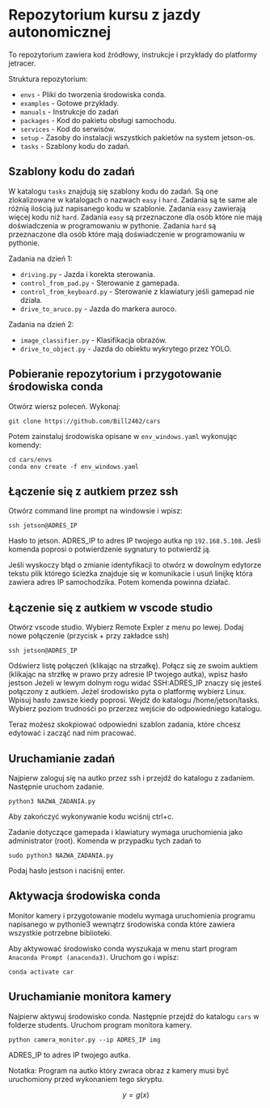 # Repozytorium kursu z jazdy autonomicznej

To repozytorium zawiera kod źródłowy, instrukcje i przykłady do platformy jetracer.

Struktura repozytorium:

- `envs` - Pliki do tworzenia środowiska conda.
- `examples` - Gotowe przykłady.
- `manuals` - Instrukcje do zadań
- `packages` - Kod do pakietu obsługi samochodu.
- `services` - Kod do serwisów.
- `setup` - Zasoby do instalacji wszystkich pakietów na system jetson-os.
- `tasks` - Szablony kodu do zadań.

## Szablony kodu do zadań

W katalogu `tasks` znajdują się szablony kodu do zadań. Są one zlokalizowane w katalogach o nazwach `easy` i `hard`.
Zadania są te same ale różnią ilością już napisanego kodu w szablonie. Zadania `easy` zawierają więcej kodu niż `hard`.
Zadania `easy` są przeznaczone dla osób które nie mają doświadczenia w programowaniu w pythonie.
Zadania `hard` są przeznaczone dla osób które mają doświadczenie w programowaniu w pythonie.

Zadania na dzień 1:
 - `driving.py` - Jazda i korekta sterowania.
 - `control_from_pad.py` - Sterowanie z gamepada.
 - `control_from_keyboard.py` - Sterowanie z klawiatury jeśli gamepad nie działa.
 - `drive_to_aruco.py` - Jazda do markera auroco.

Zadania na dzień 2:
 - `image_classifier.py` - Klasifikacja obrazów.
 - `drive_to_object.py` - Jazda do obiektu wykrytego przez YOLO.

## Pobieranie repozytorium i przygotowanie środowiska conda

Otwórz wiersz poleceń. Wykonaj:

```
git clone https://github.com/Bill2462/cars
```

Potem zainstaluj środowiska opisane w `env_windows.yaml` wykonując komendy:

```
cd cars/envs
conda env create -f env_windows.yaml
```

## Łączenie się z autkiem przez ssh

Otwórz command line prompt na windowsie i wpisz:

```
ssh jetson@ADRES_IP
```

Hasło to jetson. ADRES_IP to adres IP twojego autka np `192.168.5.108`. Jeśli komenda poprosi o potwierdzenie sygnatury to potwierdź ją.

Jeśli wyskoczy błąd o zmianie identyfikacji to otwórz w dowolnym edytorze tekstu plik którego ścieżka znajduje się w komunikacie i usuń
linijkę która zawiera adres IP samochodzika. Potem komenda powinna działać.

## Łączenie się z autkiem w vscode studio

Otwórz vscode studio. Wybierz Remote Expler z menu po lewej. Dodaj nowe połączenie (przycisk + przy zakładce ssh)

```
ssh jetson@ADRES_IP
```

Odświerz listę połączeń (klikając na strzałkę). Połącz się  ze swoim auktiem (klikając na strzłkę w prawo przy adresie IP twojego autka), wpisz hasło jestson
Jeżeli w lewym dolnym rogu widać SSH:ADRES_IP znaczy się jesteś połączony z autkiem.
Jeżel środowisko pyta o platformę wybierz Linux. Wpisuj hasło zawsze kiedy poprosi.
Wejdź do katalogu /home/jetson/tasks. Wybierz poziom trudnośći po przerzez wejście do odpowiedniego katalogu.

Teraz możesz skokpiować odpowiedni szablon zadania, które chcesz edytować i zacząć nad nim pracować.

## Uruchamianie zadań

Najpierw zaloguj się na autko przez ssh i przejdź do katalogu z zadaniem.
Następnie uruchom zadanie.

```
python3 NAZWA_ZADANIA.py
```
Aby zakończyć wykonywanie kodu wciśnij ctrl+c.

Zadanie dotyczące gamepada i klawiatury wymaga uruchomienia jako administrator (root). Komenda w przypadku tych zadań to

```
sudo python3 NAZWA_ZADANIA.py
```

Podaj hasło jestson i naciśnij enter.

## Aktywacja środowiska conda

Monitor kamery i przygotowanie modelu wymaga uruchomienia programu napisanego w pythonie3 wewnątrz środowiska conda które zawiera wszystkie potrzebne biblioteki.

Aby aktywować środowisko conda wyszukaja w menu start program `Anaconda Prompt (anaconda3)`. Uruchom go i wpisz:

```
conda activate car
```

## Uruchamianie monitora kamery 

Najpierw aktywuj środowisko conda. Następnie przejdź do katalogu `cars` w folderze students. Uruchom program monitora kamery.

```
python camera_monitor.py --ip ADRES_IP img
```

ADRES_IP to adres IP twojego autka.

Notatka: Program na autko który zwraca obraz z kamery musi być uruchomiony przed wykonaniem tego skryptu.



$$
y = g(x)
$$